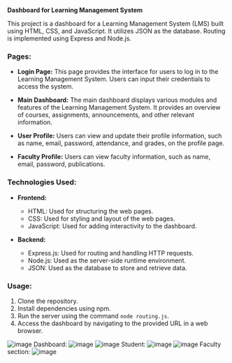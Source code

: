 **Dashboard for Learning Management System**

This project is a dashboard for a Learning Management System (LMS) built using HTML, CSS, and JavaScript. It utilizes JSON as the database. Routing is implemented using Express and Node.js.

### Pages:
- **Login Page:**
  This page provides the interface for users to log in to the Learning Management System. Users can input their credentials to access the system.

- **Main Dashboard:**
  The main dashboard displays various modules and features of the Learning Management System. It provides an overview of courses, assignments, announcements, and other relevant information.

- **User Profile:**
  Users can view and update their profile information, such as name, email, password, attendance, and grades, on the profile page.

- **Faculty Profile:**
  Users can view faculty information, such as name, email, password, publications.

  
### Technologies Used:
- **Frontend:**
  - HTML: Used for structuring the web pages.
  - CSS: Used for styling and layout of the web pages.
  - JavaScript: Used for adding interactivity to the dashboard.

- **Backend:**
  - Express.js: Used for routing and handling HTTP requests.
  - Node.js: Used as the server-side runtime environment.
  - JSON: Used as the database to store and retrieve data.

### Usage:
1. Clone the repository.
2. Install dependencies using npm.
3. Run the server using the command `node routing.js`.
4. Access the dashboard by navigating to the provided URL in a web browser.

![image](https://github.com/Saman462/LMS-Dashboard-main-project/assets/72430398/0b5c83a7-e2df-4630-ab80-aaec0da7216c)
Dashboard:
![image](https://github.com/Saman462/LMS-Dashboard-main-project/assets/72430398/9089f737-9a2a-4193-8353-aa97f367603c)
![image](https://github.com/Saman462/LMS-Dashboard-main-project/assets/72430398/2eb7a301-01cf-4f41-a8a1-c884c499c69d)
Student:
![image](https://github.com/Saman462/LMS-Dashboard-main-project/assets/72430398/2b30c623-3ece-4258-be71-6c0ced9ae53e)
![image](https://github.com/Saman462/LMS-Dashboard-main-project/assets/72430398/a315e45d-ca9e-4fab-9df8-df1e83428db8)
Faculty section:
![image](https://github.com/Saman462/LMS-Dashboard-main-project/assets/72430398/4cd6949e-9ea0-4413-93dd-cd06b52e0ec5)






